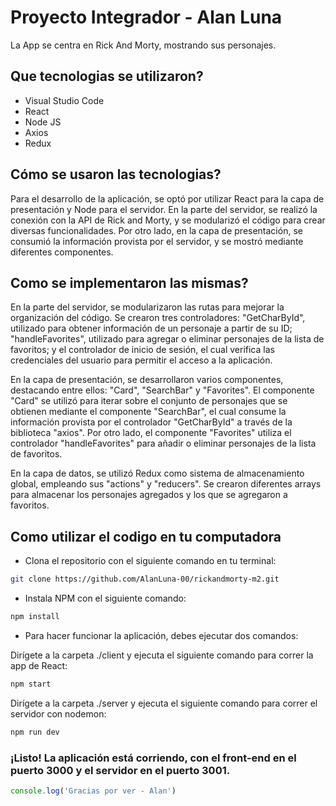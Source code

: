 # Proyecto Integrador - Alan Luna

La App se centra en Rick And Morty, mostrando sus personajes.

## Que tecnologias se utilizaron?

* Visual Studio Code
* React
* Node JS
* Axios
* Redux
## Cómo se usaron las tecnologias?
Para el desarrollo de la aplicación, se optó por utilizar React para la capa de presentación y Node para el servidor. En la parte del servidor, se realizó la conexión con la API de Rick and Morty, y se modularizó el código para crear diversas funcionalidades. Por otro lado, en la capa de presentación, se consumió la información provista por el servidor, y se mostró mediante diferentes componentes.
## Como se implementaron las mismas?
En la parte del servidor, se modularizaron las rutas para mejorar la organización del código. Se crearon tres controladores: "GetCharById", utilizado para obtener información de un personaje a partir de su ID; "handleFavorites", utilizado para agregar o eliminar personajes de la lista de favoritos; y el controlador de inicio de sesión, el cual verifica las credenciales del usuario para permitir el acceso a la aplicación.

En la capa de presentación, se desarrollaron varios componentes, destacando entre ellos: "Card", "SearchBar" y "Favorites". El componente "Card" se utilizó para iterar sobre el conjunto de personajes que se obtienen mediante el componente "SearchBar", el cual consume la información provista por el controlador "GetCharById" a través de la biblioteca "axios". Por otro lado, el componente "Favorites" utiliza el controlador "handleFavorites" para añadir o eliminar personajes de la lista de favoritos.

En la capa de datos, se utilizó Redux como sistema de almacenamiento global, empleando sus "actions" y "reducers". Se crearon diferentes arrays para almacenar los personajes agregados y los que se agregaron a favoritos.
## Como utilizar el codigo en tu computadora
*  Clona el repositorio con el siguiente comando en tu terminal:
```bash
git clone https://github.com/AlanLuna-00/rickandmorty-m2.git
```
* Instala NPM con el siguiente comando:
```bash
npm install
```
* Para hacer funcionar la aplicación, debes ejecutar dos comandos:

Dirígete a la carpeta ./client y ejecuta el siguiente comando para correr la app de React:
```bash
npm start
```
Dirígete a la carpeta ./server y ejecuta el siguiente comando para correr el servidor con nodemon:
```bash
npm run dev
```
### ¡Listo! La aplicación está corriendo, con el front-end en el puerto 3000 y el servidor en el puerto 3001.
```javascript
console.log('Gracias por ver - Alan')
```
